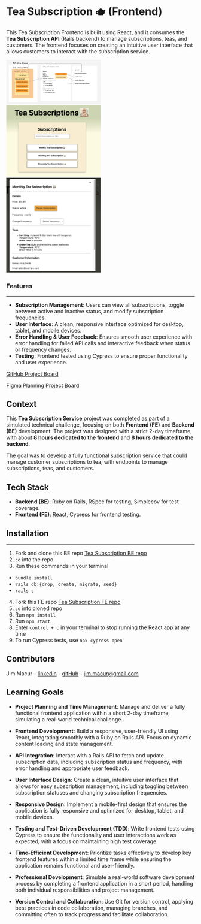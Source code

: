 # Tea Subscription 🫖 (Frontend)

This Tea Subscription Frontend is built using React, and it consumes the **Tea Subscription API** (Rails backend) to manage subscriptions, teas, and customers. The frontend focuses on creating an intuitive user interface that allows customers to interact with the subscription service.

<img src="./public/assets/wireframe.png" alt="homepage view" width="50%">

<img src="./public/assets/main.png" alt="homepage view" width="50%">

<img src="./public/assets/modal.png" alt="homepage view" width="50%">

### Features
---
- **Subscription Management**: Users can view all subscriptions, toggle between active and inactive status, and modify subscription frequencies.
- **User Interface**: A clean, responsive interface optimized for desktop, tablet, and mobile devices.
- **Error Handling & User Feedback**: Ensures smooth user experience with error handling for failed API calls and interactive feedback when status or frequency changes.
- **Testing**: Frontend tested using Cypress to ensure proper functionality and user experience.

[GitHub Project Board](https://github.com/users/jimmacur/projects/12)

[Figma Planning Project Board](https://www.figma.com/board/52FUFMkcAHFmeJ2qYQCtzJ/Take-Home-final-mod-3?node-id=0-1&node-type=canvas&t=3rete0JI4XdkUFN2-0)



## Context

This **Tea Subscription Service** project was completed as part of a simulated technical challenge, focusing on both **Frontend (FE)** and **Backend (BE)** development. The project was designed with a strict 2-day timeframe, with about **8 hours dedicated to the frontend** and **8 hours dedicated to the backend**.

The goal was to develop a fully functional subscription service that could manage customer subscriptions to tea, with endpoints to manage subscriptions, teas, and customers.



## Tech Stack

- **Backend (BE)**: Ruby on Rails, RSpec for testing, Simplecov for test coverage.
- **Frontend (FE)**: React, Cypress for frontend testing.



## Installation
---
1. Fork and clone this BE repo 
[Tea Subscription BE repo](https://github.com/jimmacur/tea-subscription-BE)
2. `cd` into the repo
2. Run these commands in your terminal
  - `bundle install`
  -  `rails db:{drop, create, migrate, seed}`
  -  `rails s`

4. Fork this FE repo
[Tea Subscription FE repo]()
5. `cd` into cloned repo
6. Run `npm install`
7. Run `npm start`
8.  Enter `control + c` in your terminal to stop running the React app at any time
9. To run Cypress tests, use `npx cypress open`


## Contributors

Jim Macur - [linkedin](https://www.linkedin.com/in/jimmacur/) - [gitHub](https://github.com/jimmacur) - jim.macur@gmail.com 

## Learning Goals

- **Project Planning and Time Management**: Manage and deliver a fully functional frontend application within a short 2-day timeframe, simulating a real-world technical challenge.

- **Frontend Development**: Build a responsive, user-friendly UI using React, integrating smoothly with a Ruby on Rails API. Focus on dynamic content loading and state management.

- **API Integration**: Interact with a Rails API to fetch and update subscription data, including subscription status and frequency, with error handling and appropriate user feedback.

- **User Interface Design**: Create a clean, intuitive user interface that allows for easy subscription management, including toggling between subscription statuses and changing subscription frequencies.

- **Responsive Design**: Implement a mobile-first design that ensures the application is fully responsive and optimized for desktop, tablet, and mobile devices.

- **Testing and Test-Driven Development (TDD)**: Write frontend tests using Cypress to ensure the functionality and user interactions work as expected, with a focus on maintaining high test coverage.

- **Time-Efficient Development**: Prioritize tasks effectively to develop key frontend features within a limited time frame while ensuring the application remains functional and user-friendly.

- **Professional Development**: Simulate a real-world software development process by completing a frontend application in a short period, handling both individual responsibilities and project management.

- **Version Control and Collaboration**: Use Git for version control, applying best practices in code collaboration, managing branches, and committing often to track progress and facilitate collaboration.